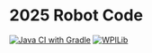 # 2025 Robot Code
[![Java CI with Gradle](https://github.com/team178/2025RobotCode/actions/workflows/gradle.yml/badge.svg?branch=master&event=push)](https://github.com/team178/2025RobotCode/actions/workflows/gradle.yml)
[![WPILib](https://badgen.net/badge/WPILib%20Version/v2025.3.1/blue)](https://github.com/wpilibsuite/allwpilib/releases/tag/v2025.3.1)